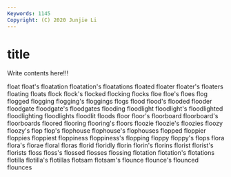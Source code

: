 ```yaml
---
Keywords: 1145
Copyright: (C) 2020 Junjie Li
---
```


# title

Write contents here!!!
 
float 
float's 
floatation
floatation's 
floatations 
floated 
floater 
floater's 
floaters 
floating 
floats 
flock 
flock's
flocked 
flocking 
flocks 
floe 
floe's 
floes 
flog 
flogged 
flogging 
flogging's
floggings 
flogs 
flood 
flood's 
flooded 
flooder 
floodgate 
floodgate's 
floodgates 
flooding
floodlight 
floodlight's 
floodlighted 
floodlighting 
floodlights 
floodlit 
floods 
floor 
floor's 
floorboard
floorboard's 
floorboards 
floored 
flooring 
flooring's 
floors 
floozie 
floozie's 
floozies 
floozy
floozy's 
flop 
flop's 
flophouse 
flophouse's 
flophouses 
flopped 
floppier 
floppies 
floppiest
floppiness 
floppiness's 
flopping 
floppy 
floppy's 
flops 
flora 
flora's 
florae 
floral
floras 
florid 
floridly 
florin 
florin's 
florins 
florist 
florist's 
florists 
floss
floss's 
flossed 
flosses 
flossing 
flotation 
flotation's 
flotations 
flotilla 
flotilla's 
flotillas
flotsam 
flotsam's 
flounce 
flounce's 
flounced 
flounces 

